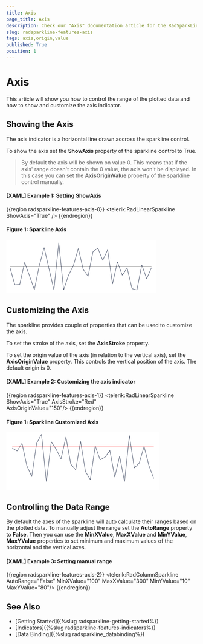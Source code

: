 ```yaml
---
title: Axis
page_title: Axis
description: Check our "Axis" documentation article for the RadSparkLine WPF control.
slug: radsparkline-features-axis
tags: axis,origin,value
published: True
position: 1
---
```


# Axis

This article will show you how to control the range of the plotted data and how to show and customize the axis indicator.

## Showing the Axis

The axis indicator is a horizontal line drawn accross the sparkline control. 

To show the axis set the __ShowAxis__ property of the sparkline control to True. 

> By default the axis will be shown on value 0. This means that if the axis' range doesn't contain the 0 value, the axis won't be displayed. In this case you can set the __AxisOriginValue__ property of the sparkline control manually.

#### __[XAML] Example 1: Setting ShowAxis__
{{region radsparkline-features-axis-0}}
	<telerik:RadLinearSparkline ShowAxis="True" />
{{endregion}}

#### Figure 1: Sparkline Axis
![Sparkline Axis](images/radsparkline-features-axis-0.png)

## Customizing the Axis

The sparkline provides couple of properties that can be used to customize the axis. 

To set the stroke of the axis, set the __AxisStroke__ property.

To set the origin value of the axis (in relation to the vertical axis), set the __AxisOriginValue__ property. This controls the vertical position of the axis. The default origin is 0.

#### __[XAML] Example 2: Customizing the axis indicator__
{{region radsparkline-features-axis-1}}
	<telerik:RadLinearSparkline ShowAxis="True"
								AxisStroke="Red"                             
								AxisOriginValue="150"/>
{{endregion}}

#### Figure 1: Sparkline Customized Axis
![Sparkline Customized Axis](images/radsparkline-features-axis-1.png)

## Controlling the Data Range

By default the axes of the sparkline will auto calculate their ranges based on the plotted data. To manually adjust the range set the __AutoRange__ property to __False__. Then you can use the __MinXValue__,  __MaxXValue__ and __MinYValue__, __MaxYValue__ properties to set minimum and maximum values of the horizontal and the vertical axes.

#### __[XAML] Example 3: Setting manual range__
{{region radsparkline-features-axis-2}}
	<telerik:RadColumnSparkline AutoRange="False"
								MinXValue="100"
								MaxXValue="300"
								MinYValue="10"
								MaxYValue="80"/>
{{endregion}}

## See Also
* [Getting Started]({%slug radsparkline-getting-started%})
* [Indicators]({%slug radsparkline-features-indicators%})
* [Data Binding]({%slug radsparkline_databinding%})
